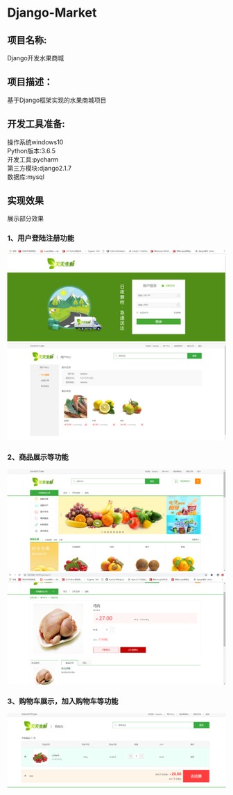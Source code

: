 # Django-Market

## 项目名称:
Django开发水果商城

## 项目描述：
基于Django框架实现的水果商城项目

## 开发工具准备:
操作系统windows10<br>
Python版本:3.6.5<br>
开发工具:pycharm<br>
第三方模块:django2.1.7<br>
数据库:mysql<br>

## 实现效果
展示部分效果
### 1、用户登陆注册功能
![image](https://github.com/SaltFishGuy/picture/blob/master/login.png)<br>
![image](https://github.com/SaltFishGuy/picture/blob/master/user.png)
### 2、商品展示等功能
![image](https://github.com/SaltFishGuy/picture/blob/master/goods.png)<br>
![image](https://github.com/SaltFishGuy/picture/blob/master/goods_detail.png)
### 3、购物车展示，加入购物车等功能
![image](https://github.com/SaltFishGuy/picture/blob/master/carts.png)



